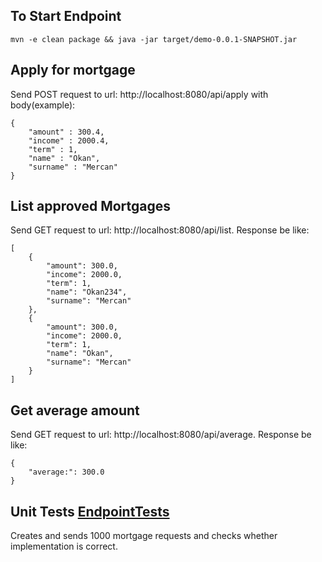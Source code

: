 ## To Start Endpoint
`mvn -e clean package && java -jar target/demo-0.0.1-SNAPSHOT.jar`

## Apply for mortgage
Send POST request to url: http://localhost:8080/api/apply with body(example): 
```
{
    "amount" : 300.4,
    "income" : 2000.4,
    "term" : 1,
    "name" : "Okan",
    "surname" : "Mercan"
}
```

## List approved Mortgages
Send GET request to url: http://localhost:8080/api/list. Response be like:
```
[
    {
        "amount": 300.0,
        "income": 2000.0,
        "term": 1,
        "name": "Okan234",
        "surname": "Mercan"
    },
    {
        "amount": 300.0,
        "income": 2000.0,
        "term": 1,
        "name": "Okan",
        "surname": "Mercan"
    }
]
```

## Get average amount
Send GET request to url: http://localhost:8080/api/average. Response be like:
```
{
    "average:": 300.0
}
```

## Unit Tests [EndpointTests](src/test/java/com/example/demo/EndpointTests.java)
Creates and sends 1000 mortgage requests and checks whether implementation is correct.
